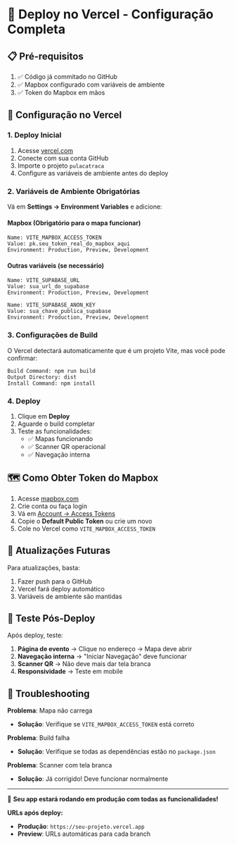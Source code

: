 # 🚀 Deploy no Vercel - Configuração Completa

## 📋 Pré-requisitos

1. ✅ Código já commitado no GitHub
2. ✅ Mapbox configurado com variáveis de ambiente
3. ✅ Token do Mapbox em mãos

## 🔧 Configuração no Vercel

### 1. **Deploy Inicial**
1. Acesse [vercel.com](https://vercel.com)
2. Conecte com sua conta GitHub
3. Importe o projeto `pulacatraca`
4. Configure as variáveis de ambiente antes do deploy

### 2. **Variáveis de Ambiente Obrigatórias**

Vá em **Settings → Environment Variables** e adicione:

#### **Mapbox (Obrigatório para o mapa funcionar)**
```
Name: VITE_MAPBOX_ACCESS_TOKEN
Value: pk.seu_token_real_do_mapbox_aqui
Environment: Production, Preview, Development
```

#### **Outras variáveis (se necessário)**
```
Name: VITE_SUPABASE_URL
Value: sua_url_do_supabase
Environment: Production, Preview, Development

Name: VITE_SUPABASE_ANON_KEY  
Value: sua_chave_publica_supabase
Environment: Production, Preview, Development
```

### 3. **Configurações de Build**

O Vercel detectará automaticamente que é um projeto Vite, mas você pode confirmar:

```
Build Command: npm run build
Output Directory: dist
Install Command: npm install
```

### 4. **Deploy**

1. Clique em **Deploy**
2. Aguarde o build completar
3. Teste as funcionalidades:
   - ✅ Mapas funcionando
   - ✅ Scanner QR operacional
   - ✅ Navegação interna

## 🗺️ Como Obter Token do Mapbox

1. Acesse [mapbox.com](https://www.mapbox.com/)
2. Crie conta ou faça login
3. Vá em [Account → Access Tokens](https://account.mapbox.com/access-tokens/)
4. Copie o **Default Public Token** ou crie um novo
5. Cole no Vercel como `VITE_MAPBOX_ACCESS_TOKEN`

## 🔄 Atualizações Futuras

Para atualizações, basta:
1. Fazer push para o GitHub
2. Vercel fará deploy automático
3. Variáveis de ambiente são mantidas

## 🧪 Teste Pós-Deploy

Após deploy, teste:

1. **Página de evento** → Clique no endereço → Mapa deve abrir
2. **Navegação interna** → "Iniciar Navegação" deve funcionar
3. **Scanner QR** → Não deve mais dar tela branca
4. **Responsividade** → Teste em mobile

## 🚨 Troubleshooting

**Problema**: Mapa não carrega
- **Solução**: Verifique se `VITE_MAPBOX_ACCESS_TOKEN` está correto

**Problema**: Build falha
- **Solução**: Verifique se todas as dependências estão no `package.json`

**Problema**: Scanner com tela branca
- **Solução**: Já corrigido! Deve funcionar normalmente

---

🎯 **Seu app estará rodando em produção com todas as funcionalidades!**

**URLs após deploy:**
- **Produção**: `https://seu-projeto.vercel.app`
- **Preview**: URLs automáticas para cada branch